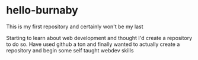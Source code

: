 # hello-burnaby
This is my first repository and certainly won't be my last

Starting to learn about web development and thought I'd create a repository to do so. Have used github a ton and finally wanted to actually create a repository and begin some self taught webdev skills
